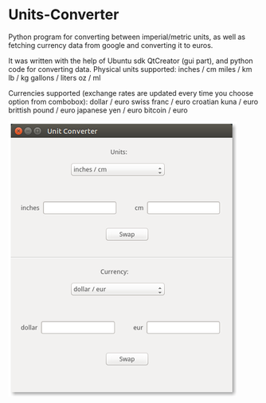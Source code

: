 # Units-Converter
Python program for converting between imperial/metric units, as well as fetching currency data from google and converting it to euros.

It was written with the help of Ubuntu sdk QtCreator (gui part), and python code for converting data.
Physical units supported:
inches / cm
miles / km
lb / kg
gallons / liters
oz / ml

Currencies supported (exchange rates are updated every time you choose option from combobox):
dollar / euro
swiss franc / euro
croatian kuna / euro
brittish pound / euro
japanese yen / euro
bitcoin / euro


![alt tag](https://github.com/GreatDanton/Units-Converter/blob/master/units_converter.png)

